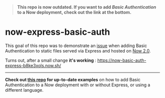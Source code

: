 > **This repo is now outdated. If you want to add *Basic Authentication* to a Now deployment, check out the link at the bottom.**

# now-express-basic-auth

This goal of this repo was to demonstrate an [issue](https://github.com/zeit/now-builders/issues/263) when adding Basic Authentication to static files served via Express and hosted on [Now 2.0](https://zeit.co/now).

Turns out, after a small change **it's working** : https://now-basic-auth-express-b8ke3xols.now.sh/

---

**Check out [this repo](https://github.com/flawyte/now-basic-auth) for up-to-date examples** on how to add Basic Authentication to a Now deployment with or without Express, or using a different language.
